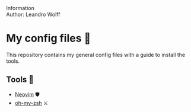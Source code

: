 <detils>
<summary>
Information
</summary>
Author: Leandro Wolff
</details>

# My config files :scroll:

This repository contains my general config files with a guide to install the tools.

## Tools :wrench:

- [Neovim](https://neovim.io/) 🛡️
- [oh-my-zsh](https://ohmyz.sh/) ⚔️


